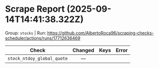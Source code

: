 # Scrape Report (2025-09-14T14:41:38.322Z)

Group: `stocks`  |  Run: https://github.com/AlbertoRoca96/scraping-checks-scheduler/actions/runs/17712636469

| Check | Changed | Keys | Error |
|---|:---:|:--|:--|
| `stock_ntdoy_global_quote` | — |  |  |
